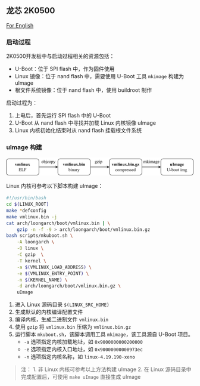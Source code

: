 ## 龙芯 2K0500

[For English](https://github.com/LA-Xenomai/doc/blob/master/doc/loongson-2k0500-en.md)

### 启动过程

2K0500开发板中与启动过程相关的资源包括：

- U-Boot：位于 SPI flash 中，作为固件使用
- Linux 镜像：位于 nand flash 中，需要使用 U-Boot 工具 `mkimage` 构建为 uImage
- 根文件系统镜像：位于 nand flash 中，使用 buildroot 制作

启动过程为：

1. 上电后，首先运行 SPI flash 中的 U-Boot
2. U-Boot 从 nand flash 中寻找并加载 Linux 内核镜像 uImage
3. Linux 内核初始化结束时从 nand flash 挂载根文件系统

### uImage 构建

![](../img/mk-uimage.png)

Linux 内核可参考以下脚本构建 uImage：
```sh
#!/usr/bin/bash
cd $(LINUX_ROOT)
make *defconfig
make vmlinux.bin -j
cat arch/loongarch/boot/vmlinux.bin | \
    gzip -n -f -9 > arch/loongarch/boot/vmlinux.bin.gz
bash scripts/mkuboot.sh \
    -A loongarch \
    -O linux \
    -C gzip  \
    -T kernel \
    -a $(VMLINUX_LOAD_ADDRESS) \
    -e $(VMLINUX_ENTRY_POINT) \
    -n $(KERNEL_NAME) \
    -d arch/loongarch/boot/vmlinux.bin.gz \
    uImage
```
1. 进入 Linux 源码目录 `$(LINUX_SRC_HOME)`
2. 生成默认的内核编译配置文件
3. 编译内核，生成二进制文件 `vmlinux.bin`
4. 使用 `gzip` 将 `vmlinux.bin` 压缩为 `vmlinux.bin.gz`
5. 运行脚本 `mkuboot.sh`，该脚本调用工具 `mkimage`，该工具源自 U-Boot 项目。
    - `-a` 选项指定内核加载地址，如 `0x9000000000200000`
    - `-e` 选项指定内核入口地址，如 `0x90000000008973ec`
    - `-n` 选项指定内核名称，如 `linux-4.19.190-xeno`

> 注：
    1. 非 Linux 内核可参考以上方法构建 uImage
    2. 在 Linux 源码目录中完成配置后，可使用 `make uImage` 直接生成 uImage
